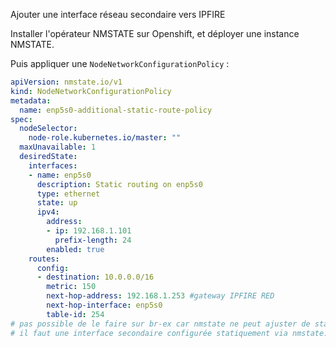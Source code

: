 Ajouter une interface réseau secondaire vers IPFIRE

Installer l'opérateur NMSTATE sur Openshift, et déployer une instance NMSTATE.

Puis appliquer une `NodeNetworkConfigurationPolicy` :

```yaml
apiVersion: nmstate.io/v1
kind: NodeNetworkConfigurationPolicy
metadata:
  name: enp5s0-additional-static-route-policy
spec:
  nodeSelector: 
    node-role.kubernetes.io/master: "" 
  maxUnavailable: 1
  desiredState:
    interfaces:
    - name: enp5s0
      description: Static routing on enp5s0
      type: ethernet
      state: up
      ipv4:
        address:
        - ip: 192.168.1.101
          prefix-length: 24
        enabled: true  
    routes:
      config:
      - destination: 10.0.0.0/16
        metric: 150
        next-hop-address: 192.168.1.253 #gateway IPFIRE RED
        next-hop-interface: enp5s0
        table-id: 254
# pas possible de le faire sur br-ex car nmstate ne peut ajuster de static route sur une interface adressée dynamiquement.
# il faut une interface secondaire configurée statiquement via nmstate.
```
